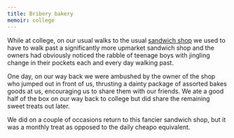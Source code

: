 ```yaml
---
title: Bribery bakery
memoir: college
---
```


While at college, on our usual walks to the usual [sandwich shop](/memoirs/yer-prawns/) we used to have to walk past a significantly more upmarket sandwich shop and the owners had obviously noticed the rabble of teenage boys with jingling change in their pockets each and every day walking past.

One day, on our way back we were ambushed by the owner of the shop who jumped out in front of us, thrusting a dainty package of assorted bakes goods at us, encouraging us to share them with our friends. We ate a good half of the box on our way back to college but did share the remaining sweet treats out later.

We did on a couple of occasions return to this fancier sandwich shop, but it was a monthly treat as opposed to the daily cheapo equivalent.